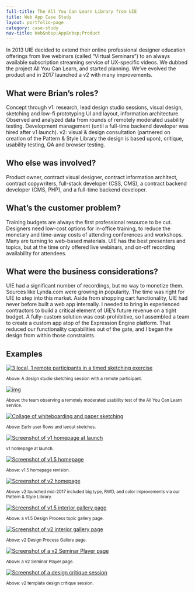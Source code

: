 ```yaml
---
full-title: The All You Can Learn Library from UIE
title: Web App Case Study
layout: portfolio-page
category: case-study
nav-title: Web&nbsp;App&nbsp;Product
---
```


In 2013 UIE decided to extend their online professional designer education offerings from live webinars (called “Virtual Seminars”) to an always available subscription streaming service of UX-specific videos. We dubbed the project All You Can Learn, and started planning. We’ve evolved the product and in 2017 launched a v2 with many improvements.

## What were Brian’s roles?

Concept through v1: research, lead design studio sessions, visual design, sketching and low-fi prototyping UI and layout, information architecture. Observed and analyzed data from rounds of remotely moderated usability testing. Development management (until a full-time backend developer was hired after v1 launch). v2: visual & design consultation (partnered on creation of the Pattern & Style Library the design is based upon), critique, usability testing, QA and browser testing.

## Who else was involved?

Product owner, contract visual designer, contract information architect, contract copywriters, full-stack developer (CSS, CMS), a contract backend developer (CMS, PHP), and a full-time backend developer.

## What’s the customer problem?

Training budgets are always the first professional resource to be cut. Designers need low-cost options for in-office training, to reduce the monetary and time-away costs of attending conferences and workshops. Many are turning to web-based materials. UIE has the best presenters and topics, but at the time only offered live webinars, and on-off recording availability for attendees.

## What were the business considerations?

UIE had a significant number of recordings, but no way to monetize them. Sources like Lynda.com were growing in popularity. The time was right for UIE to step into this market.
Aside from shopping cart functionality, UIE had never before built a web app internally. I needed to bring in experienced contractors to build a critical element of UIE’s future revenue on a tight budget. A fully-custom solution was cost-prohibitive, so I assembled a team to create a custom app atop of the Expression Engine platform. That reduced our functionality capabilities out of the gate, and I began the design from within those constraints.

## Examples
<a href="/assets/img/aycl-timed-sketching-design-studio-and-remote.jpg" data-fslightbox="gallery"><img src="/assets/img/aycl-timed-sketching-design-studio-and-remote.jpg" alt="3 local, 1 remote participants in a timed sketching exercise"></a>
<figcaption><small>Above: A design studio sketching session with a remote participant.</small></figcaption>

<a href="/assets/img/aycl-v1-remote-usability-testing-2.png" data-fslightbox="gallery"><img src="/assets/img/aycl-v1-remote-usability-testing-2.png" alt="img"></a>
<figcaption><small>Above: the team observing a remotely moderated usability test of the All You Can Learn service.</small></figcaption>

<a href="/assets/img/aycl-lo-fi-collage.png" data-fslightbox="gallery"><img src="/assets/img/aycl-lo-fi-collage.png" alt="Collage of whiteboarding and paper sketching"></a>
<figcaption><small>Above: Early user flows and layout sketches.</small></figcaption> 

<a href="/assets/img/aycl-v1-home-crop.png" data-fslightbox="gallery"><img src="/assets/img/aycl-v1-home-crop.png" alt="Screenshot of v1 homepage at launch"></a>
<figcaption><small>v1 homepage at launch.</small></figcaption>

<a href="/assets/img/aycl-v1_5-home-crop.png" data-fslightbox="gallery"><img src="/assets/img/aycl-v1_5-home-crop.png" alt="Screenshot of v1.5 homepage"></a>
<figcaption><small>Above: v1.5 homepage revision.</small></figcaption>

<a href="/assets/img/aycl-v2-home-crop.png" data-fslightbox="gallery"><img src="/assets/img/aycl-v2-home-crop.png" alt="Screenshot of v2 homepage"></a>
<figcaption><small>Above: v2 launched mid-2017 included big type, RWD, and color improvements via our Pattern & Style Library.</small></figcaption>

<a href="/assets/img/aycl-v1-process-gallery-crop.png" data-fslightbox="gallery"><img src="/assets/img/aycl-v1-process-gallery-crop.png" alt="Screenshot of v1.5 interior gallery page"></a>
<figcaption><small>Above: a v1.5 Design Process topic gallery page.</small></figcaption>

<a href="/assets/img/aycl-v2-design-process-crop.png" data-fslightbox="gallery"><img src="/assets/img/aycl-v2-design-process-crop.png" alt="Screenshot of v2 interior gallery page"></a>
<figcaption><small>Above: v2 Design Process Gallery page.</small></figcaption>

<a href="/assets/img/aycl-v2-player-page-crop.png" data-fslightbox="gallery"><img src="/assets/img/aycl-v2-player-page-crop.png" alt="Screenshot of a v2 Seminar Player page"></a>
<figcaption><small>Above: a v2 Seminar Player page.</small></figcaption>

<a href="/assets/img/aycl-v2-design-critique.jpg" data-fslightbox="gallery"><img src="/assets/img/aycl-v2-design-critique.jpg" alt="Screenshot of a design critique session"></a>
<figcaption><small>Above: v2 template design critique session.</small></figcaption>